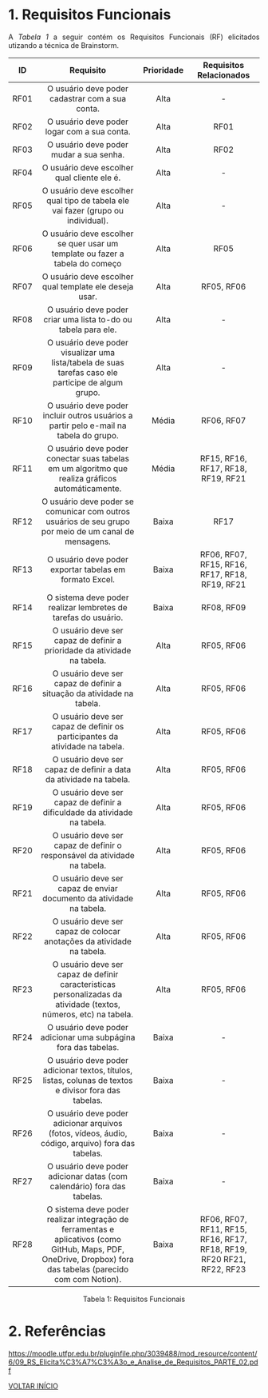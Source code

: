 # 1. Requisitos Funcionais

<p align="justify">A <i>Tabela 1</i> a seguir contém os Requisitos Funcionais (RF) elicitados utizando a técnica de Brainstorm.</p>

| ID   |                                 Requisito                                                                                                                               | Prioridade      | Requisitos Relacionados |
| :--: | :-----------------------------------------------------------------------:                                                                                               | :--------:      | :---------: |
| RF01 |              O usuário deve poder cadastrar com a sua conta.                                                                                                            |    Alta         |      -      |
| RF02 |                O usuário deve poder logar com a sua conta.                                                                                                              |     Alta        |     RF01    |
| RF03 |                  O usuário deve poder mudar a sua senha.                                                                                                                |     Alta        |     RF02    |
| RF04 |                O usuário deve escolher qual cliente ele é.                                                                                                              |     Alta        |      -      |
| RF05 |       O usuário deve escolher qual tipo de tabela ele vai fazer (grupo ou individual).                                                                                  |      Alta       |      -      |
| RF06 |       O usuário deve escolher se quer usar um template ou fazer a tabela do começo                                                                                      |      Alta       |     RF05    |
| RF07 |       O usuário deve escolher qual template ele deseja usar.                                                                                                            |      Alta       |  RF05, RF06 |
| RF08 |       O usuário deve poder criar uma lista to-do ou tabela para ele.                                                                                                    |     Alta        |      -      |
| RF09 |       O usuário deve poder visualizar uma lista/tabela de suas tarefas caso ele participe de algum grupo.                                                               |    Alta         |      -      |
| RF10 |       O usuário deve poder incluir outros usuários a partir pelo e-mail na tabela do grupo.                                                                             |    Média        |  RF06, RF07 |
| RF11 |       O usuário deve poder conectar suas tabelas em um algoritmo que realiza gráficos automáticamente.                                                                  |    Média        |RF15, RF16, RF17, RF18, RF19, RF21|
| RF12 |       O usuário deve poder se comunicar com outros usuários de seu grupo por meio de um canal de mensagens.                                                             |    Baixa        |     RF17    |
| RF13 |       O usuário deve poder exportar tabelas em formato Excel.                                                                                                           |    Baixa        |RF06, RF07, RF15, RF16, RF17, RF18, RF19, RF21|
| RF14 |       O sistema deve poder realizar lembretes de tarefas do usuário.                                                                                                    |    Baixa        |RF08, RF09   |
| RF15 |       O usuário deve ser capaz de definir a prioridade da atividade na tabela.                                                                                          |    Alta         | RF05, RF06  |
| RF16 |       O usuário deve ser capaz de definir a situação da atividade na tabela.                                                                                            |    Alta         |RF05, RF06   |
| RF17 |       O usuário deve ser capaz de definir os participantes da atividade na tabela.                                                                                      |  Alta           | RF05, RF06  |
| RF18 |       O usuário deve ser capaz de definir a data da atividade na tabela.                                                                                                |  Alta           | RF05, RF06  |
| RF19 |       O usuário deve ser capaz de definir a dificuldade da atividade na tabela.                                                                                         |  Alta           | RF05, RF06  |
| RF20 |       O usuário deve ser capaz de definir o responsável da atividade na tabela.                                                                                         |  Alta           | RF05, RF06  |
| RF21 |       O usuário deve ser capaz de enviar documento da atividade na tabela.                                                                                              |  Alta           | RF05, RF06  |
| RF22 |       O usuário deve ser capaz de colocar anotações da atividade na tabela.                                                                                             |  Alta           |  RF05, RF06 |
| RF23 |       O usuário deve ser capaz de definir caracteristicas personalizadas da atividade (textos, números, etc) na tabela.                                                 |  Alta           | RF05, RF06  |
| RF24 |       O usuário deve poder adicionar uma subpágina fora das tabelas.                                                                                                    |     Baixa       |      -      |
| RF25 |       O usuário deve poder adicionar textos, títulos, listas, colunas de textos e divisor fora das tabelas.                                                             |     Baixa       |      -      |
| RF26 |       O usuário deve poder adicionar arquivos (fotos, vídeos, áudio, código, arquivo) fora das tabelas.                                                                 |     Baixa       |      -      |
| RF27 |       O usuário deve poder adicionar datas (com calendário) fora das tabelas.                                                                                           |     Baixa       |      -      |
| RF28 |       O sistema deve poder realizar integração de ferramentas e aplicativos (como GitHub, Maps, PDF, OneDrive, Dropbox) fora das tabelas (parecido com com Notion).     |     Baixa       |RF06, RF07, RF11, RF15, RF16, RF17, RF18, RF19, RF20 RF21, RF22, RF23|


<div style="text-align: center">
<p>Tabela 1: Requisitos Funcionais</p>
</div>

# 2. Referências

https://moodle.utfpr.edu.br/pluginfile.php/3039488/mod_resource/content/6/09_RS_Elicita%C3%A7%C3%A3o_e_Analise_de_Requisitos_PARTE_02.pdf

<a href="../README.md">VOLTAR INÍCIO</a>
